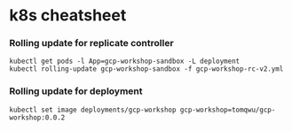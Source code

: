 # k8s cheatsheet

### Rolling update for replicate controller

```shell
kubectl get pods -l App=gcp-workshop-sandbox -L deployment
kubectl rolling-update gcp-workshop-sandbox -f gcp-workshop-rc-v2.yml
```

### Rolling update for deployment

```shell
kubectl set image deployments/gcp-workshop gcp-workshop=tomqwu/gcp-workshop:0.0.2
```
